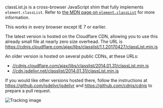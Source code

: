 classList.js is a cross-browser JavaScript shim that fully implements `element.classList`. Refer to [the MDN page on `element.classList`][1] for more information.

This works in every browser except IE 7 or earlier.

The latest version is hosted on the Cloudflare CDN, allowing you to use this already small file at nearly zero size overhead. The URL is
https://cdnjs.cloudflare.com/ajax/libs/classlist/1.1.20170427/classList.min.js

An older version is hosted on several public CDNs, at these URLs:
  - [//cdnjs.cloudflare.com/ajax/libs/classlist/2014.01.31/classList.min.js](//cdnjs.cloudflare.com/ajax/libs/classlist/2014.01.31/classList.min.js)
  - [//cdn.jsdelivr.net/classlist/2014.01.31/classList.min.js](//cdn.jsdelivr.net/classlist/2014.01.31/classList.min.js)

If you would like other versions hosted there, follow the instructions at 
https://github.com/jsdelivr/jsdelivr
and
https://github.com/cdnjs/cdnjs
to prepare a pull request.

![Tracking image](https://in.getclicky.com/212712ns.gif)

  [1]: https://developer.mozilla.org/en/DOM/element.classList "MDN / DOM / element.classList"

